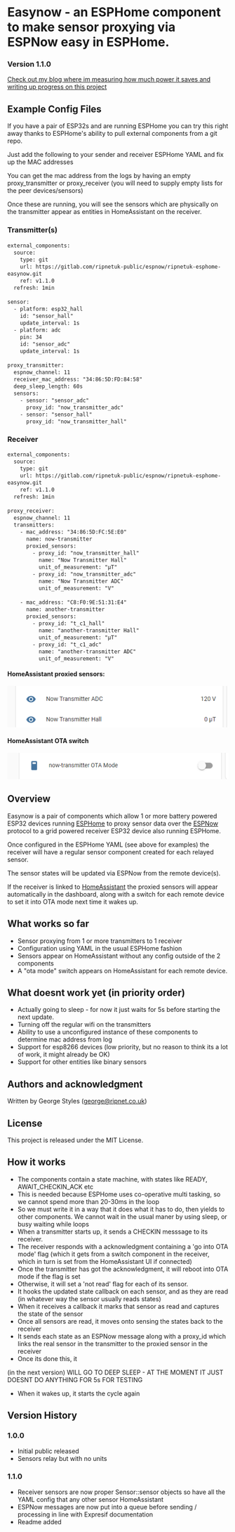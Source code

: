 # Easynow - an ESPHome component to make sensor proxying via ESPNow easy in ESPHome.
### Version 1.1.0
[Check out my blog where im measuring how much power it saves and writing up progress on this project](https://ripnetuk.blogspot.com/)

## Example Config Files
If you have a pair of ESP32s and are running ESPHome you can try this right away thanks to ESPHome's ability to pull external components from a git repo.

Just add the following to your sender and receiver ESPHome YAML and fix up the MAC addresses

You can get the mac address from the logs by having an empty proxy_transmitter or proxy_receiver (you will need to supply empty lists for the peer devices/sensors)

Once these are running, you will see the sensors which are physically on the transmitter appear as entities in HomeAssistant on the receiver.

### Transmitter(s)

```
external_components:
  source:
    type: git
    url: https://gitlab.com/ripnetuk-public/espnow/ripnetuk-esphome-easynow.git
    ref: v1.1.0
  refresh: 1min

sensor:
  - platform: esp32_hall
    id: "sensor_hall"
    update_interval: 1s
  - platform: adc
    pin: 34
    id: "sensor_adc"
    update_interval: 1s

proxy_transmitter:
  espnow_channel: 11
  receiver_mac_address: "34:86:5D:FD:84:58"
  deep_sleep_length: 60s  
  sensors:
    - sensor: "sensor_adc"
      proxy_id: "now_transmitter_adc"
    - sensor: "sensor_hall"
      proxy_id: "now_transmitter_hall"
```
### Receiver

```
external_components:
  source:
    type: git
    url: https://gitlab.com/ripnetuk-public/espnow/ripnetuk-esphome-easynow.git
    ref: v1.1.0
  refresh: 1min

proxy_receiver:
  espnow_channel: 11
  transmitters:
    - mac_address: "34:86:5D:FC:5E:E0"
      name: now-transmitter
      proxied_sensors:
        - proxy_id: "now_transmitter_hall"
          name: "Now Transmitter Hall"
          unit_of_measurement: "µT"
        - proxy_id: "now_transmitter_adc"
          name: "Now Transmitter ADC"
          unit_of_measurement: "V"

    - mac_address: "C8:F0:9E:51:31:E4"
      name: another-transmitter
      proxied_sensors:
        - proxy_id: "t_c1_hall"
          name: "another-transmitter Hall"
          unit_of_measurement: "µT"
        - proxy_id: "t_c1_adc"
          name: "another-transmitter ADC"
          unit_of_measurement: "V"          
```
#### HomeAssistant proxied sensors:
![Remote Sensors](assets/images/remote-sensors.png)
#### HomeAssistant OTA switch
![Remote Sensors](assets/images/ota-mode-switch.png)
## Overview

Easynow is a pair of components which allow 1 or more battery powered ESP32 devices running [ESPHome](https://esphome.io/) to proxy sensor data over the [ESPNow](https://www.espressif.com/en/products/software/esp-now/overview ) protocol to a grid powered receiver ESP32 device also running ESPHome.

Once configured in the ESPHome YAML (see above for examples) the receiver will have a regular sensor component created for each relayed sensor.

The sensor states will be updated via ESPNow from the remote device(s).

If the receiver is linked to [HomeAssistant](https://www.home-assistant.io/) the proxied sensors will appear automatically in the dashboard, along with a switch for each remote device to set it into OTA mode next time it wakes up.

## What works so far
- Sensor proxying from 1 or more transmitters to 1 receiver
- Configuration using YAML in the usual ESPHome fashion
- Sensors appear on HomeAssistant without any config outside of the 2 components
- A "ota mode" switch appears on HomeAssistant for each remote device.

## What doesnt work yet (in priority order)

- Actually going to sleep - for now it just waits for 5s before starting the next update.
- Turning off the regular wifi on the transmitters 
- Ability to use a unconfigured instance of these components to determine mac address from log
- Support for esp8266 devices (low priority, but no reason to think its a lot of work, it might already be OK)
- Support for other entities like binary sensors

## Authors and acknowledgment
Written by George Styles (george@ripnet.co.uk)

## License
This project is released under the MIT License.

## How it works
- The components contain a state machine, with states like READY, AWAIT_CHECKIN_ACK etc
- This is needed because ESPHome uses co-operative multi tasking, so we cannot spend more than 20-30ms in the loop
- So we must write it in a way that it does what it has to do, then yields to other components. We cannot wait in the usual maner by using sleep, or busy waiting while loops
- When a transmitter starts up, it sends a CHECKIN messsage to its receiver.
- The receiver responds with a acknowledgment containing a 'go into OTA mode' flag (which it gets from a switch component in the receiver, which in turn is set from the HomeAssistant UI if connected)
- Once the transmitter has got the acknowledgment, it will reboot into OTA mode if the flag is set
- Otherwise, it will set a 'not read' flag for each of its sensor.
- It hooks the updated state callback on each sensor, and as they are read (in whatever way the sensor usually reads states)
- When it receives a callback it marks that sensor as read and captures the state of the sensor
- Once all sensors are read, it moves onto sensing the states back to the receiver
- It sends each state as an ESPNow message along with a proxy_id which links the real sensor in the transmitter to the proxied sensor in the receiver
- Once its done this, it

(in the next version) WILL GO TO DEEP SLEEP - AT THE MOMENT IT JUST DOESNT DO ANYTHING FOR 5s FOR TESTING

- When it wakes up, it starts the cycle again
## Version History

### 1.0.0
 - Initial public released
 - Sensors relay but with no units

### 1.1.0
 - Receiver sensors are now proper Sensor::sensor objects so have all the YAML config that any other sensor HomeAssistant
 - ESPNow messages are now put into a queue before sending / processing in line with Expresif documentation
 - Readme added
